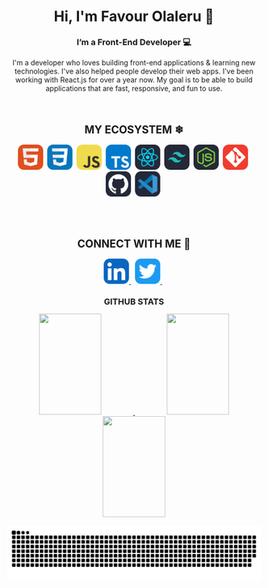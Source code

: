 <h1 align="center">Hi, I'm Favour Olaleru 👋</h1>
<h3 align="center">I’m a Front-End Developer 💻</h3>

<p align="center">
I'm a developer who loves building front-end applications & learning new technologies. I've also helped people develop their web apps. I've been working with React.js for over a year now. My goal is to be able to build applications that are fast, responsive, and fun to use.
</p>


<br />


<h2 align="center">MY ECOSYSTEM ❄</h2>

<div align="center">

 <img src="https://github.com/tandpfun/skill-icons/blob/main/icons/HTML.svg" alt="HTML" width="50px" />&nbsp;
 <img src="https://github.com/tandpfun/skill-icons/blob/main/icons/CSS.svg" alt="CSS" width="50px" />&nbsp;
 <img src="https://github.com/tandpfun/skill-icons/blob/main/icons/JavaScript.svg" alt="javascript" width="50px" />&nbsp;
 <img src="https://github.com/tandpfun/skill-icons/blob/main/icons/TypeScript.svg" alt="TypeScript" width="50px" />&nbsp;
 <img src="https://github.com/tandpfun/skill-icons/blob/main/icons/React-Dark.svg" alt="Reactjs" width="50px" />&nbsp;
 <img src="https://github.com/tandpfun/skill-icons/blob/main/icons/TailwindCSS-Dark.svg" alt="Reactjs" width="50px" />&nbsp;
 <img src="https://github.com/tandpfun/skill-icons/blob/main/icons/NodeJS-Dark.svg" alt="Node.js" width="50px" />&nbsp;
 <img src="https://github.com/tandpfun/skill-icons/blob/main/icons/Git.svg" alt="Git" width="50px" />&nbsp;
 <img src="https://github.com/tandpfun/skill-icons/blob/main/icons/Github-Dark.svg" alt="Github" width="50px" />&nbsp;
 <img src="https://github.com/tandpfun/skill-icons/blob/main/icons/VSCode-Dark.svg" alt="VScode" width="50px" />&nbsp;

</div>



<br />
<br />


<h2 align="center">CONNECT WITH ME 💬</h2>
<div align="center">
    <a  href="https://www.linkedin.com/in/favour-olaleru-1a5133218/" target="_blank">
    <img src="https://github.com/tandpfun/skill-icons/blob/main/icons/LinkedIn.svg" alt="In" width="50px"/>
    </a>&nbsp;
    <a href="https://twitter.com/FavourOlaleru" target="_blank">
    <img src="https://github.com/tandpfun/skill-icons/blob/main/icons/Twitter.svg" alt="Twitter" width="50px" />
    </a>&nbsp;
</div>


<br />
<div align="center">
<h3 align="center" style="margin: 5px 10px;">GITHUB STATS</h3> 

<p align="center">
  <a href="https://github.com/NTiger07" display="flexbox" flex-wrap="wrap">
   <img width="49.5%" height="200px" src='https://github-readme-stats.vercel.app/api/top-langs/?username=NTiger07&theme=dark&hide_border=true&icon_color=68ACFE&layout=compact'>
  <img width="49.5%" height="200px" src="https://github-readme-stats.vercel.app/api?username=NTiger07&show_icons=true&theme=dark&hide_border=true&icon_color=68ACFE" />
  <img width="49.5%" height="200px" src="https://github-readme-streak-stats.herokuapp.com/?user=NTiger07&theme=dark&hide_border=true&ring=68ACFE&fire=FFC400&currStreakLabel=68ACFE" />
  </a>
</p>
</div


<br />
 

<p align="center">
  <img  src="https://raw.githubusercontent.com/Elanza-48/Elanza-48/main/resources/img/github-contribution-grid-snake.svg"
    alt="example" />
</p>






